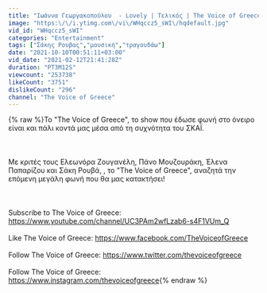 ```yaml
---
title: "Ιωάννα Γεωργακοπούλου  - Lovely | Τελικός | The Voice of Greece"
image: "https:\/\/i.ytimg.com\/vi\/WHqccz5_sWI\/hqdefault.jpg"
vid_id: "WHqccz5_sWI"
categories: "Entertainment"
tags: ["Σάκης Ρουβας","μουσική","τραγουδάω"]
date: "2021-10-10T00:51:11+03:00"
vid_date: "2021-02-12T21:41:28Z"
duration: "PT3M12S"
viewcount: "253738"
likeCount: "3751"
dislikeCount: "296"
channel: "The Voice of Greece"
---
```

{% raw %}Το  &quot;The Voice of Greece&quot;, το show που έδωσε φωνή στο όνειρο είναι και πάλι κοντά μας μέσα από τη συχνότητα του ΣΚΑΪ.<br /><br /><br /><br />Με κριτές τους Ελεωνόρα Ζουγανέλη, Πάνο Μουζουράκη, Έλενα Παπαρίζου και Σάκη Ρουβά, , το  &quot;The Voice of Greece&quot;, αναζητά την επόμενη μεγάλη φωνή που θα μας κατακτήσει!<br /><br /><br /><br />Subscribe to The Voice of Greece: <a rel="nofollow" target="blank" href="https://www.youtube.com/channel/UC3PAm2wfLzab6-s4F1VUm_Q">https://www.youtube.com/channel/UC3PAm2wfLzab6-s4F1VUm_Q</a><br /><br />Like The Voice of Greece: <a rel="nofollow" target="blank" href="https://www.facebook.com/TheVoiceofGreece">https://www.facebook.com/TheVoiceofGreece</a><br /><br />Follow The Voice of Greece: <a rel="nofollow" target="blank" href="https://www.twitter.com/thevoiceofgreece">https://www.twitter.com/thevoiceofgreece</a><br /><br />Follow The Voice of Greece: <a rel="nofollow" target="blank" href="https://www.instagram.com/thevoiceofgreece">https://www.instagram.com/thevoiceofgreece</a>{% endraw %}
